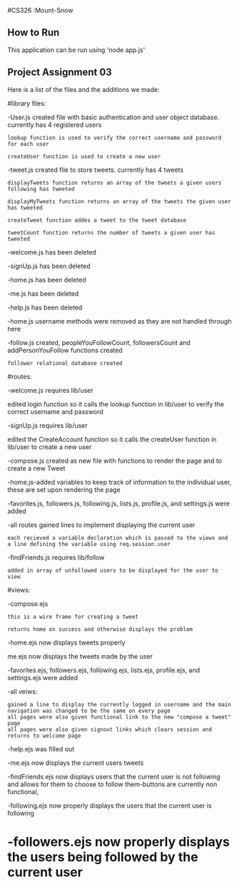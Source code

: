 #CS326 :Mount-Snow

## How to Run
This application can be run using 'node app.js'

## Project Assignment 03
Here is a list of the files and the additions we made:

#library files:

-User.js created file with basic authentication and user object database. currently has 4 registered users

	lookup function is used to verify the correct username and password for each user

	createUser function is used to create a new user

-tweet.js created file to store tweets. currently has 4 tweets

	displayTweets function returns an array of the tweets a given users following has tweeted

	displayMyTweets function returns an array of the tweets the given user has tweeted

	createTweet function addes a tweet to the tweet database

	tweetCount function returns the number of tweets a given user has tweeted

-welcome.js has been deleted

-signUp.js has been deleted

-home.js has been deleted

-me.js has been deleted

-help.js has been deleted

-home.js username methods were removed as they are not handled through here

-follow.js created, peopleYouFollowCount, followersCount and addPersonYouFollow functions created

	follower relational database created



#routes:

-welcome.js requires lib/user

  edited login function so it calls the lookup function in lib/user to verify the correct username and password

-signUp.js requires lib/user

  edited the CreateAccount function so it calls the createUser function in lib/user to create a new user

-compose.js created as new file with functions to render the page and to create a new Tweet

-home.js-added variables to keep track of information to the individual user, these are set upon rendering the page

-favorites.js, followers.js, following.js, lists.js, profile.js, and settings.js were added

-all routes gained lines to implement displaying the current user

	each recieved a variable declaration which is passed to the views and a line defining the variable using req.session.user

-findFriends.js requires lib/follow

	added in array of unfollowed users to be displayed for the user to view
  
  
#views:

-compose.ejs 

	this is a wire frame for creating a tweet

	returns home on success and otherwise displays the problem

-home.ejs now displays tweets properly

me.ejs now displays the tweets made by the user

-favorites.ejs, followers.ejs, following.ejs, lists.ejs, profile.ejs, and settings.ejs were added

-all veiws:

	gained a line to display the currently logged in username and the main navigation was changed to be the same on every page
	all pages were also given functional link to the new "compose a tweet" page
	all pages were also given signout links which clears session and returns to welcome page

-help.ejs was filled out

-me.ejs now displays the current users tweets

-findFriends.ejs now displays users that the current user is not following and allows for them to choose to follow them-buttons are currently non functional, 

-following.ejs now properly displays the users that the current user is following

-followers.ejs now properly displays the users being followed by the current user
============
